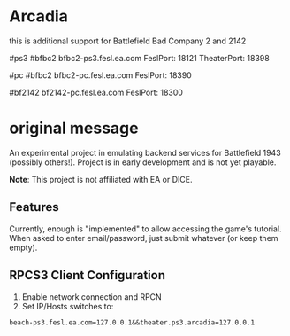 # Arcadia

this is additional support for Battlefield Bad Company 2 and 2142 

#ps3
#bfbc2
bfbc2-ps3.fesl.ea.com
FeslPort: 18121
TheaterPort: 18398





#pc
#bfbc2
bfbc2-pc.fesl.ea.com
FeslPort: 18390

#bf2142
bf2142-pc.fesl.ea.com
FeslPort: 18300












# original message
An experimental project in emulating backend services for Battlefield 1943 (possibly others!). Project is in early development and is not yet playable. 


**Note**: This project is not affiliated with EA or DICE.

## Features

Currently, enough is "implemented" to allow accessing the game's tutorial. When asked to enter email/password, just submit whatever (or keep them empty).

## RPCS3 Client Configuration

1. Enable network connection and RPCN
1. Set IP/Hosts switches to:

```
beach-ps3.fesl.ea.com=127.0.0.1&&theater.ps3.arcadia=127.0.0.1
